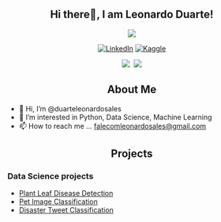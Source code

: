 <h2 align="center">Hi there👋, I am Leonardo Duarte!</h2>
<p align="center">
  <img src="https://komarev.com/ghpvc/?username=duarteleonardosales&style=flat-square"></img>
</p>
<p align="center">
  <a href="https://www.linkedin.com/in/leonardo-sales-duarte/"><img src="https://img.shields.io/badge/LinkedIn-2977C9?style=for-the-badge&logo=linkedin&logoColor=white" alt="LinkedIn" /></a>
  <a href="https://www.kaggle.com/mayur7garg"><img src="https://img.shields.io/badge/Kaggle-23BFFF?style=for-the-badge&logo=kaggle&logoColor=white" alt="Kaggle" /></a>
</p>
<div align="center">
  <img src="https://github-readme-stats.vercel.app/api?username=duarteleonardosales&theme=algolia&count_private=true&show_icons=true"></img>&nbsp;
  <img src="https://github-readme-stats.vercel.app/api/top-langs/?username=duarteleonardosales&theme=algolia&count_private=true&langs_count=4"></img>
</div>

<h2 align="center">About Me</h2>

- 👋 Hi, I’m @duarteleonardosales
- 👀 I’m interested in Python, Data Science, Machine Learning
- 📫 How to reach me ... falecomleonardosales@gmail.com

<h2 align="center">Projects</h2>

### Data Science projects
- [Plant Leaf Disease Detection](https://github.com/mayur7garg/PlantLeafDiseaseDetection)
- [Pet Image Classification](https://github.com/mayur7garg/PetImageClassification)
- [Disaster Tweet Classification](http://disastertweet.herokuapp.com/)














<!---
duarteleonardosales/duarteleonardosales is a ✨ special ✨ repository because its `README.md` (this file) appears on your GitHub profile.
You can click the Preview link to take a look at your changes.
--->

